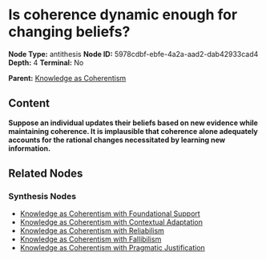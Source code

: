 # Is coherence dynamic enough for changing beliefs?

**Node Type:** antithesis
**Node ID:** 5978cdbf-ebfe-4a2a-aad2-dab42933cad4
**Depth:** 4
**Terminal:** No

**Parent:** [Knowledge as Coherentism](knowledge-as-coherentism-synthesis-5d786b6f-6ab2-4ac2-be98-d71958df90b2.md)

## Content

**Suppose an individual updates their beliefs based on new evidence while maintaining coherence. It is implausible that coherence alone adequately accounts for the rational changes necessitated by learning new information.**

## Related Nodes

### Synthesis Nodes

- [Knowledge as Coherentism with Foundational Support](knowledge-as-coherentism-with-foundational-support-synthesis-e9f64536-a897-42aa-bab9-5595b8449f5e.md)
- [Knowledge as Coherentism with Contextual Adaptation](knowledge-as-coherentism-with-contextual-adaptation-synthesis-833904b8-d1eb-46ec-a7d2-6dc7eb08cd0e.md)
- [Knowledge as Coherentism with Reliabilism](knowledge-as-coherentism-with-reliabilism-synthesis-1d301180-65f7-4fe4-9c75-6c809022ed6a.md)
- [Knowledge as Coherentism with Fallibilism](knowledge-as-coherentism-with-fallibilism-synthesis-555d9920-8eac-4fc5-893e-185151d93f57.md)
- [Knowledge as Coherentism with Pragmatic Justification](knowledge-as-coherentism-with-pragmatic-justification-synthesis-cdb8036e-1fdb-49f9-b897-33c7c87a64c1.md)
